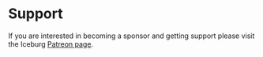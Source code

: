 # Support

If you are interested in becoming a sponsor and getting support please visit the Iceburg [Patreon page](https://patreon.com/iceburgcrm).
